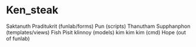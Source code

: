 # Ken_steak
Saktanuth Praditukrit (funlab/forms)
Pun (scripts)
Thanutham Supphanphon (templates/views)
Fish
Pisit klinnoy (models)
kim kim kim (cmd)
Hope (out of funlab)